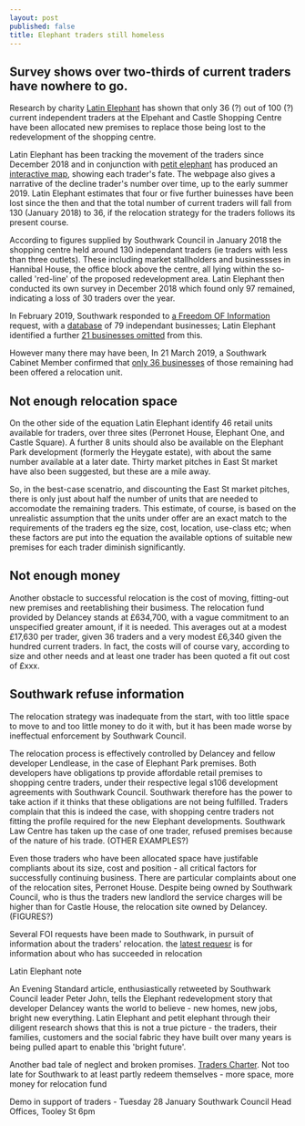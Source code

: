 ```yaml
---
layout: post
published: false
title: Elephant traders still homeless
---
```

## Survey shows over two-thirds of current traders have nowhere to go.

Research by charity [Latin Elephant](https://latinelephant.org/) has shown that only 36 (?) out of 100 (?) current independent traders at the Elpehant and Castle Shopping Centre have been allocated new premises to replace those being lost to the redevelopment of the shopping centre.

Latin Elephant has been tracking the movement of the traders since December 2018 and in conjunction with [petit elephant](https://twitter.com/elephant_petit) has produced an [interactive map](https://latinelephant.org/map/#Q5), showing each trader's fate. The webpage also gives a narrative of the decline trader's number over time, up to the early summer 2019.  Latin Elephant estimates that four or five further buinesses have been lost since the then and that the total number of current traders will fall from 130 (January 2018) to 36, if the relocation strategy for the traders follows its present course.  

According to figures supplied by Southwark Council in January 2018 the shopping centre held around 130 independant traders (ie traders with less than three outlets).  These including market stallholders and businessses in Hannibal House, the office block above the centre, all lying within the so-called 'red-line' of the proposed redevelopment area.  Latin Elephant then conducted its own survey in December 2018 which found only 97 remained, indicating a loss of 30 traders over the year.

In February 2019, Southwark responded to [a Freedom OF Information](https://www.whatdotheyknow.com/request/independently_owned_retail_busin?nocache=incoming-1334948#incoming-1334948) request, with a [database](https://www.whatdotheyknow.com/request/555280/response/1334948/attach/2/190321%20For%20FOI%20EC%20traders.pdf%201037530.pdf) of 79 independant businesses; Latin Elephant identified a further [21 businesses omitted](https://latinelephant.org/map/#Q7) from this.

However many there may have been, In 21 March 2019, a Southwark Cabinet Member confirmed that [only 36 businesses](https://twitter.com/kieronjwilliams/status/1108781273630289920?s=12) of those remaining had been offered a relocation unit.

## Not enough relocation space

On the other side of the equation Latin Elephant identify 46 retail units available for traders, over three sites (Perronet House, Elephant One, and Castle Square).  A further 8 units should also be available on the Elephant Park development (formerly the Heygate estate), with about the same number available at a later date. Thirty market pitches in East St market have also been suggested, but these are a mile away.

So, in the best-case scenatrio, and discounting the East St market pitches, there is only just about half the number of units that are needed to accomodate the remaining traders.  This estimate, of course, is based on the unrealistic assumption that the units under offer are an exact match to the requirements of the traders eg the size, cost, location, use-class etc; when these factors are put into the equation the available options of suitable new premises for each trader diminish significantly.

## Not enough money

Another obstacle to successful relocation is the cost of moving, fitting-out new premises and reetablishing their busimess.  The relocation fund provided by Delancey stands at £634,700, with a vague commitment to an unspecified greater amount, if it is needed.  This averages out at a modest £17,630 per trader, given 36 traders and a very modest £6,340 given the hundred current traders.  In fact, the costs will of course vary, according to size and other needs and at least one trader has been quoted a fit out cost of £xxx.

## Southwark refuse information

The relocation strategy was inadequate from the start, with too little space to move to and too little money to do it with, but it has been made worse by ineffectual enforcement by  Southwark Council.

The relocation process is effectively controlled by Delancey and fellow developer Lendlease, in the case of Elephant Park premises. Both developers have obligations tp provide affordable retail premises to shopping centre traders, under their respective legal s106 development agreements with Southwark Council.  Southwark therefore has the power to take action if it thinks that these obligations are not being fulfilled.  Traders complain that this is indeed the case, with shopping centre traders not fitting the profile required for the new Elephant developments.  Southwark Law Centre has taken up the case of one trader, refused premises because of the nature of his trade. (OTHER EXAMPLES?)

Even those traders who have been allocated space have justifable compliants about its size, cost and position - all critical factors for successfully continuing business.  There are particular complaints about one of the relocation sites, Perronet House.  Despite being owned by Southwark Council, who is thus the traders new landlord the service charges will be higher than for Castle House, the relocation site owned by Delancey. (FIGURES?)  

Several FOI requests have been made to Southwark, in pursuit of information about the traders' relocation. the [latest requesr](https://www.whatdotheyknow.com/request/independent_traders_in_elephant?unfold=1#incoming-1456513) is for information about who has succeeded in relocation 

Latin Elephant note

An Evening Standard article, enthusiastically retweeted by Southwark Council leader Peter John, tells the Elephant redevelopment story that developer Delancey wants the world  to believe - new homes, new jobs, bright new everything.  Latin Elephant and petit elephant through their diligent research shows that this is not a true picture - the traders, their families, customers and the social fabric they have built over many years is being pulled apart to enable this 'bright future'. 

Another bad tale of neglect and broken promises.  [Traders Charter](http://35percent.org/2017-04-02-traders-charter-broken-promises/).  Not too late for Southwark to at least partly redeem themselves - more space, more money for relocation fund

Demo in support of traders - Tuesday 28 January Southwark Council Head Offices, Tooley St 6pm
